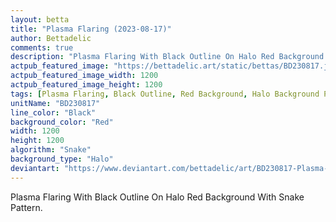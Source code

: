```yaml
---
layout: betta
title: "Plasma Flaring (2023-08-17)"
author: Bettadelic
comments: true
description: "Plasma Flaring With Black Outline On Halo Red Background With Snake Pattern."
actpub_featured_image: "https://bettadelic.art/static/bettas/BD230817.jpg"
actpub_featured_image_width: 1200
actpub_featured_image_height: 1200
tags: [Plasma Flaring, Black Outline, Red Background, Halo Background Pattern, Snake Pattern, August 2023]
unitName: "BD230817"
line_color: "Black"
background_color: "Red"
width: 1200
height: 1200
algorithm: "Snake"
background_type: "Halo"
deviantart: "https://www.deviantart.com/bettadelic/art/BD230817-Plasma-Flaring-2023-08-17-977642135"
---
```


Plasma Flaring With Black Outline On Halo Red Background With Snake Pattern.
